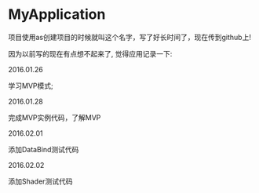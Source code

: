 # MyApplication
项目使用as创建项目的时候就叫这个名字，写了好长时间了，现在传到github上!

因为以前写的现在有点想不起来了, 觉得应用记录一下:

2016.01.26

学习MVP模式; 

2016.01.28

完成MVP实例代码，了解MVP

2016.02.01

添加DataBind测试代码


2016.02.02

添加Shader测试代码
